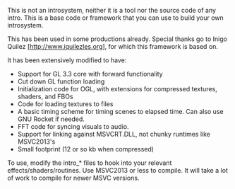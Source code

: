 This is not an introsystem, neither it is a tool nor the
source code of any intro. This is a base code or framework
that you can use to build your own introsystem. 

This has been used in some productions already.
Special thanks go to Inigo Quilez [http://www.iquilezles.org], for which this framework is based on.

It has been extensively modified to have:
 
* Support for GL 3.3 core with forward functionality
* Cut down GL function loading
* Initialization code for OGL, with extensions for compressed textures, shaders, and FBOs
* Code for loading textures to files
* A basic timing scheme for timing scenes to elapsed time. Can also use GNU Rocket if needed.
* FFT code for syncing visuals to audio.
* Support for linking against MSVCRT.DLL, not chunky runtimes like MSVC2013's
* Small footprint (12 or so kb when compressed)

To use, modify the intro_* files to hook into your relevant effects/shaders/routines. 
Use MSVC2013 or less to compile. It will take a lot of work to compile for newer MSVC versions.


 
